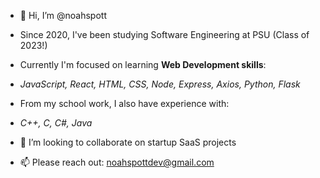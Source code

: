 - 👋 Hi, I’m @noahspott
- Since 2020, I've been studying Software Engineering at PSU (Class of 2023!)
- Currently I'm focused on learning **Web Development skills**:
- _JavaScript, React, HTML, CSS, Node, Express, Axios, Python, Flask_
- From my school work, I also have experience with:
- _C++, C, C#, Java_

- 💞️ I’m looking to collaborate on startup SaaS projects
- 📫 Please reach out: noahspottdev@gmail.com
